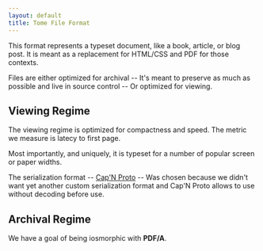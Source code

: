 ```yaml
---
layout: default
title: Tome File Format
---
```


This format represents a typeset document, like a book, article, or blog post.
It is meant as a replacement for HTML/CSS and PDF for those contexts.

Files are either optimized for archival -- It's meant to preserve as much as
possible and live in source control -- Or optimized for viewing.

## Viewing Regime

The viewing regime is optimized for compactness and speed. The metric we measure
is latecy to first page. 

Most importantly, and uniquely, it is typeset for a number of popular screen
or paper widths.

The serialization format -- [Cap'N Proto](https://capnproto.org) -- Was chosen
because we didn't want yet another custom serialization format and Cap'N Proto
allows to use without decoding before use.

## Archival Regime

We have a goal of being iosmorphic with **PDF/A**.

